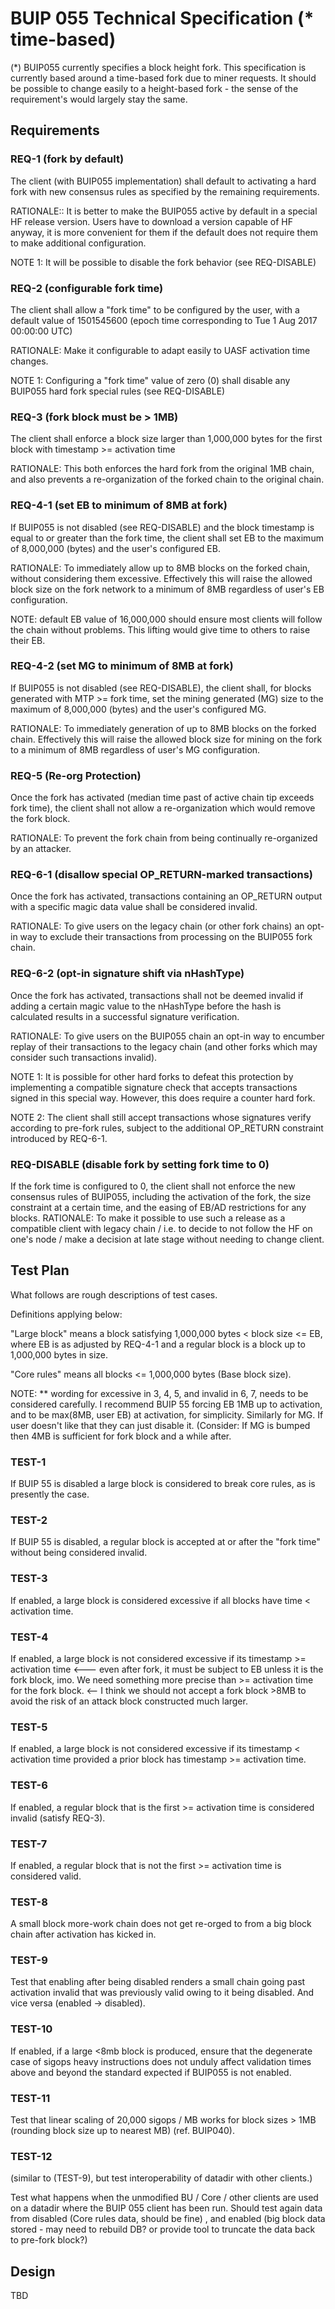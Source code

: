 # BUIP 055 Technical Specification (* time-based)

(*) BUIP055 currently specifies a block height fork. This
specification is currently based around a time-based fork due to
miner requests. It should be possible to change easily to a
height-based fork - the sense of the requirement's would largely
stay the same.

## Requirements

### REQ-1 (fork by default)

The client (with BUIP055 implementation) shall default to activating
a hard fork with new consensus rules as specified by the remaining
requirements.

RATIONALE:: It is better to make the BUIP055 active by default in a
special HF release version. Users have to download a version capable
of HF anyway, it is more convenient for them if the default does not
require them to make additional configuration.

NOTE 1: It will be possible to disable the fork behavior (see
REQ-DISABLE)

### REQ-2 (configurable fork time)

The client shall allow a "fork time" to be configured by the user,
with a default value of 1501545600 (epoch time corresponding to Tue
1 Aug 2017 00:00:00 UTC)

RATIONALE: Make it configurable to adapt easily to UASF activation
time changes.

NOTE 1: Configuring a "fork time" value of zero (0) shall disable
any BUIP055 hard fork special rules (see REQ-DISABLE)

### REQ-3 (fork block must be > 1MB)

The client shall enforce a block size larger than 1,000,000 bytes
for the first block with timestamp >= activation time

RATIONALE: This both enforces the hard fork from the original 1MB
chain, and also prevents a re-organization of the forked chain to
the original chain.

### REQ-4-1 (set EB to minimum of 8MB at fork)

If BUIP055 is not disabled (see REQ-DISABLE) and the block timestamp
is equal to or greater than the fork time, the client shall set EB
to the maximum of 8,000,000 (bytes) and the user's configured EB.

RATIONALE: To immediately allow up to 8MB blocks on the forked
chain, without considering them excessive. Effectively this will
raise the allowed block size on the fork network to a minimum of 8MB
regardless of user's EB configuration.

NOTE: default EB value of 16,000,000 should ensure most clients will
follow the chain without problems. This lifting would give time to
others to raise their EB.

### REQ-4-2 (set MG to minimum of 8MB at fork)

If BUIP055 is not disabled (see REQ-DISABLE), the client shall, for
blocks generated with MTP >= fork time, set the mining generated
(MG) size to the maximum of 8,000,000 (bytes) and the user's
configured MG.

RATIONALE: To immediately generation of up to 8MB blocks on the
forked chain. Effectively this will raise the allowed block size for
mining on the fork to a minimum of 8MB regardless of user's MG
configuration.

### REQ-5 (Re-org Protection)

Once the fork has activated (median time past of active chain tip
exceeds fork time), the client shall not allow a re-organization
which would remove the fork block.

RATIONALE: To prevent the fork chain from being continually
re-organized by an attacker.

### REQ-6-1 (disallow special OP_RETURN-marked transactions)

Once the fork has activated, transactions containing an OP_RETURN output
with a specific magic data value shall be considered invalid.

RATIONALE: To give users on the legacy chain (or other fork chains)
an opt-in way to exclude their transactions from processing on the BUIP055
fork chain.

### REQ-6-2 (opt-in signature shift via nHashType)

Once the fork has activated, transactions shall not be deemed  invalid if
adding a certain magic value to the nHashType before the hash is calculated
results in a successful signature verification.

RATIONALE: To give users on the BUIP055 chain an opt-in way to encumber
replay of their transactions to the legacy chain (and other forks which may
consider such transactions invalid).

NOTE 1: It is possible for other hard forks to defeat this protection by
implementing a compatible signature check that accepts transactions
signed in this special way. However, this does require a counter hard fork.

NOTE 2: The client shall still accept transactions whose signatures
verify according to pre-fork rules, subject to the additional OP_RETURN
constraint introduced by REQ-6-1.

### REQ-DISABLE (disable fork by setting fork time to 0)

If the fork time is configured to 0, the client shall not enforce
the new consensus rules of BUIP055, including the activation of the
fork, the size constraint at a certain time, and the easing of EB/AD
restrictions for any blocks. RATIONALE: To make it possible to use
such a release as a compatible client with legacy chain / i.e. to
decide to not follow the HF on one's node / make a decision at late
stage without needing to change client.


## Test Plan

What follows are rough descriptions of test cases.

Definitions applying below:

"Large block" means a block satisfying 1,000,000 bytes < block
size <= EB, where EB is as adjusted by REQ-4-1 and a regular block
is a block up to 1,000,000 bytes in size.

"Core rules" means all blocks <= 1,000,000 bytes (Base block size).

NOTE: ** wording for excessive in 3, 4, 5, and invalid in 6, 7,
needs to be considered carefully.  I recommend BUIP 55 forcing EB
1MB up to activation, and to be max(8MB, user EB) at activation, for
simplicity.  Similarly for MG.  If user doesn't like that they can
just disable it.  (Consider: If MG is bumped then 4MB is sufficient
for fork block and a while after.

### TEST-1

If BUIP 55 is disabled a large block is considered to break
core rules, as is presently the case.

### TEST-2

If BUIP 55 is disabled, a regular block  is accepted at or
after the "fork time" without being considered invalid.

### TEST-3

If enabled, a large block is considered excessive if all blocks
have time < activation time.

### TEST-4

If enabled, a large block is not considered excessive if its
timestamp >= activation time <--- even after fork, it must be
subject to EB unless it is the fork block, imo. We need something
more precise than >= activation time for the fork block.  <-- I
think we should not accept a fork block >8MB to avoid the risk of an
attack block constructed much larger.

### TEST-5

If enabled, a large block is not considered excessive if its
timestamp < activation time provided a prior block has timestamp >=
activation time.

### TEST-6

If enabled, a regular block that is the first >= activation time
is considered invalid (satisfy REQ-3).

### TEST-7

If enabled, a regular block that is not the first >= activation
time is considered valid.

### TEST-8

A small block more-work chain does not get re-orged to from a big
block chain after activation has kicked in.

### TEST-9

Test that enabling after being disabled renders a small chain going
past activation invalid that was previously valid owing to it being
disabled.  And vice versa (enabled -> disabled).

### TEST-10

If enabled, if a large <8mb block is produced, ensure that the
degenerate case of sigops heavy instructions does not unduly affect
validation times above and beyond the standard expected if BUIP055
is not enabled.

### TEST-11

Test that linear scaling of 20,000 sigops / MB works for block
sizes > 1MB (rounding block size up to nearest MB) (ref. BUIP040).

### TEST-12

(similar to (TEST-9), but test interoperability of datadir with other
clients.)

Test what happens when the unmodified BU / Core / other clients are
used on a datadir where the BUIP 055 client has been run. Should
test again data from disabled (Core rules data, should be fine) ,
and enabled (big block data stored - may need to rebuild DB? or
provide tool to truncate the data back to pre-fork block?)


## Design

TBD
